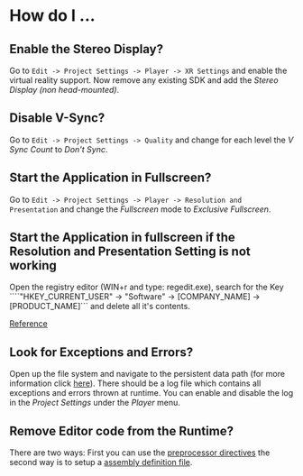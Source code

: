 # How do I ...

## Enable the Stereo Display?
Go to ```Edit -> Project Settings -> Player -> XR Settings``` and enable the virtual
reality support. Now remove any existing SDK and add the *Stereo Display (non head-mounted)*.

## Disable V-Sync?
Go to ```Edit -> Project Settings -> Quality``` and change for each level the *V Sync Count*
to *Don't Sync*.

## Start the Application in Fullscreen?
Go to ```Edit -> Project Settings -> Player -> Resolution and Presentation``` and change the
*Fullscreen* mode to *Exclusive Fullscreen*.

## Start the Application in fullscreen if the Resolution and Presentation Setting is not working
Open the registry editor (WIN+r and type: regedit.exe), search for the Key ````"HKEY_CURRENT_USER" -> "Software" -> [COMPANY_NAME] -> [PRODUCT_NAME]``` and delete all it's contents.

[Reference](
https://forum.unity.com/threads/playersettings-are-ignored-when-building-windowed-fullscreen.257700/)

## Look for Exceptions and Errors?
Open up the file system and navigate to the persistent data path
(for more information click [here](https://docs.unity3d.com/ScriptReference/Application-persistentDataPath.html)).
There should be a log file which contains all exceptions and errors thrown at runtime.
You can enable and disable the log in the *Project Settings* under the *Player* menu.

## Remove Editor code from the Runtime?
There are two ways: First you can use the [preprocessor directives](https://docs.microsoft.com/de-de/dotnet/csharp/language-reference/preprocessor-directives/)
the second way is to setup a [assembly definition file](https://docs.unity3d.com/Manual/ScriptCompilationAssemblyDefinitionFiles.html).
